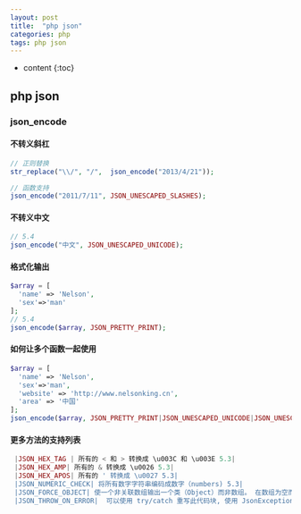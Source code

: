 ```yaml
---
layout: post
title:  "php json"
categories: php 
tags: php json
---
```


* content
{:toc}

## php json

### json_encode 
#### 不转义斜杠
```php
// 正则替换
str_replace("\\/", "/",  json_encode("2013/4/21"));

// 函数支持
json_encode("2011/7/11", JSON_UNESCAPED_SLASHES);
```




#### 不转义中文
```php
// 5.4
json_encode("中文", JSON_UNESCAPED_UNICODE);
```


#### 格式化输出
```php
$array = [
  'name' => 'Nelson',
  'sex'=>'man'
];
// 5.4
json_encode($array, JSON_PRETTY_PRINT);
```



#### 如何让多个函数一起使用
```php
$array = [
  'name' => 'Nelson',
  'sex'=>'man',
  'website' => 'http://www.nelsonking.cn',
  'area' => '中国'
];
json_encode($array, JSON_PRETTY_PRINT|JSON_UNESCAPED_UNICODE|JSON_UNESCAPED_SLASHES);
```


#### 更多方法的支持列表

```php
 |JSON_HEX_TAG | 所有的 < 和 > 转换成 \u003C 和 \u003E 5.3|
 |JSON_HEX_AMP| 所有的 & 转换成 \u0026 5.3|
 |JSON_HEX_APOS| 所有的 ' 转换成 \u0027 5.3|
 |JSON_NUMERIC_CHECK| 将所有数字字符串编码成数字（numbers) 5.3|
 |JSON_FORCE_OBJECT| 使一个非关联数组输出一个类（Object）而非数组。 在数组为空而接受者需要一个类（Object）的时候尤其有用 5.3|
 |JSON_THROW_ON_ERROR|  可以使用 try/catch 重写此代码块, 使用 JsonException 获取异常 7.3 生效 |
```
